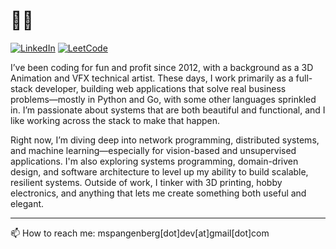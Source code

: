 # 🚀✨

[![LinkedIn](https://img.shields.io/badge/LinkedIn-39e75f?style=for-the-badge&logo=linkedin&logoColor=white)](https://linkedin.com/in/marthinus-spangenberg)
[![LeetCode](https://img.shields.io/badge/leetCode-ac94f4?style=for-the-badge&logo=leetcode&logoColor=white)](https://leetcode.com/u/m-spangenberg/)

I’ve been coding for fun and profit since 2012, with a background as a 3D Animation and VFX technical artist. These days, I work primarily as a full-stack developer, building web applications that solve real business problems—mostly in Python and Go, with some other languages sprinkled in. I’m passionate about systems that are both beautiful and functional, and I like working across the stack to make that happen.

Right now, I’m diving deep into network programming, distributed systems, and machine learning—especially for vision-based and unsupervised applications. I'm also exploring systems programming, domain-driven design, and software architecture to level up my ability to build scalable, resilient systems. Outside of work, I tinker with 3D printing, hobby electronics, and anything that lets me create something both useful and elegant.

---

📫 How to reach me: mspangenberg[dot]dev[at]gmail[dot]com
